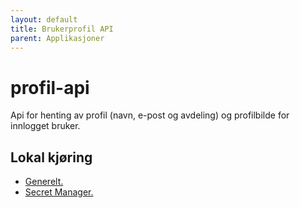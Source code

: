```yaml
---
layout: default
title: Brukerprofil API
parent: Applikasjoner
---
```


# profil-api
Api for henting av profil (navn, e-post og avdeling) og profilbilde for innlogget bruker.

## Lokal kjøring
* [Generelt.](../../docs/local_general.md)
* [Secret Manager.](../../docs/local_secretmanager.md)
